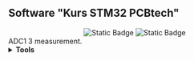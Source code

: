 <h2>Software "Kurs STM32 PCBtech"</h2>

<div id="badges" align="center">
    <img alt="Static Badge" src="https://img.shields.io/badge/Lesson%20-8%20-violet">
    <img alt="Static Badge" src="https://img.shields.io/badge/CPU%20-STM32F407VET6%20-blue">
</div>		
ADC1 3 measurement.
<details><summary><b>Tools</b></summary>
<div>IDE: Segger Embedded Studio</div>
<div>Programmer: JLINK</div>
<div>Control: 3x R10K </div>
</details>